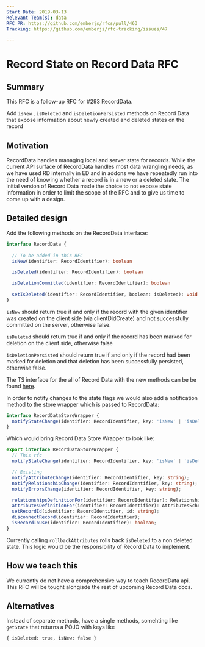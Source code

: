 ```yaml
---
Start Date: 2019-03-13
Relevant Team(s): data
RFC PR: https://github.com/emberjs/rfcs/pull/463
Tracking: https://github.com/emberjs/rfc-tracking/issues/47

---
```


# Record State on Record Data RFC
  

## Summary

This RFC is a follow-up RFC for #293 RecordData.

Add `isNew` , `isDeleted` and `isDeletionPersisted` methods on Record Data that expose information about newly created and deleted states on the record

## Motivation

RecordData handles managing local and server state for records. While the current API surface of RecordData handles most data wrangling needs, as we have used RD internally in ED and in addons we have repeatedly run into the need of knowing whether a record is in a new or a deleted state.  The initial version of Record Data made the choice to not expose state information in order to limit the scope of the RFC and to give us time to come up with a design.

## Detailed design

Add the following methods on the RecordData interface:

```ts    
interface RecordData {
    
  // To be added in this RFC
  isNew(identifier: RecordIdentifier): boolean

  isDeleted(identifier: RecordIdentifier): boolean

  isDeletionCommitted(identifier: RecordIdentifier): boolean
    
  setIsDeleted(identifier: RecordIdentifier, boolean: isDeleted): void
}
```

`isNew` should return true if and only if the record with the given identifier was created on the client side (via clientDidCreate) and not successfully committed on the server, otherwise false.

`isDeleted` should return true if and only if the record has been marked for deletion on the client side, otherwise false

`isDeletionPersisted` should return true if and only if the record had been marked for deletion and that deletion has been successfully persisted, otherwise false.

The TS interface for the all of Record Data with the new methods can be be found [here](https://github.com/emberjs/data/blob/igor/record-data-state-interface/packages/store/addon/-private/ts-interfaces/record-data.ts#L13).

In order to notify changes to the state flags we would also add a notification method to the store wrapper which is passed to RecordData:

```ts
interface RecordDataStoreWrapper {
  notifyStateChange(identifier: RecordIdentifier, key: 'isNew' | 'isDeleted' | 'isDeletionPersisted');
}
```

Which would bring Record Data Store Wrapper to look like:

```ts
export interface RecordDataStoreWrapper {
  // This rfc
  notifyStateChange(identifier: RecordIdentifier, key: 'isNew' | 'isDeleted' | 'isDeletionPersisted');

  // Existing
  notifyAttributeChange(identifier: RecordIdentifier, key: string);
  notifyRelationshipChange(identifier: RecordIdentifier, key: string);
  notifyErrorsChange(identifier: RecordIdentifier, key: string);

  relationshipsDefinitionFor(identifier: RecordIdentifier): RelationshipsSchema
  attributesDefinitionFor(identifier: RecordIdentifier): AttributesSchema
  setRecordId(identifier: RecordIdentifier, id: string);
  disconnectRecord(identifier: RecordIdentifier);
  isRecordInUse(identifier: RecordIdentifier): boolean;
}
```

Currently calling `rollbackAttributes` rolls back `isDeleted` to a non deleted state. This logic would be the responsibility of Record Data to implement. 

## How we teach this
We currently do not have a comprehensive way to teach RecordData api. This RFC will be tought alongisde the rest of upcoming Record Data docs. 


## Alternatives

Instead of separate methods, have a single methods, somehting like `getState` that returns a POJO with keys like 

    { isDeleted: true, isNew: false }
